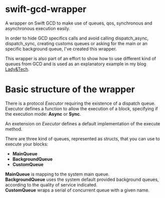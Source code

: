 # swift-gcd-wrapper
A wrapper on Swift GCD to make use of queues, qos, synchronous and asynchronous execution easily.

In order to hide GCD specifics calls and avoid calling dispatch_async, dispatch_sync, creating customs queues or asking for the main or an specific background queue, I've created this wrapper.

This wrapper is also part of an effort to show how to use different kind of queues from GCD and is used as an explanatory example in my blog [Lady&Tech](http://ladyandtech.blogspot.de/).

Basic structure of the wrapper
==============================



There is a protocol *Executor* requiring the existence of a dispatch queue.
Executor defines a function to allow the execution of a block, specifying if the execution mode: **Async** or **Sync**.


An exetension on *Executor* defines a default implementation of the execute method.

There are three kind of queues, represented as structs, that you can use to execute your blocks:
- **MainQueue**
- **BackgroundQueue**
- **CustomQueue**

**MainQueue** is mapping to the system main queue. <br>
**BackgroundQueue** uses the system default provided background queues, according to the quality of service indicated. <br>
**CustomQueue** wraps a serial of concurrent queue with a given name. <br>



